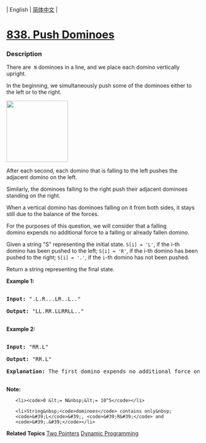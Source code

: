 | English | [简体中文](README.md) |

# [838. Push Dominoes](https://leetcode-cn.com/problems/push-dominoes)
 ### Description
<p>There are<font face="monospace">&nbsp;<code>N</code></font> dominoes in a line, and we place each domino vertically upright.</p>

<p>In the beginning, we simultaneously push&nbsp;some of the dominoes either to the left or to the right.</p>

<p><img alt="" src="https://s3-lc-upload.s3.amazonaws.com/uploads/2018/05/18/domino.png" style="height: 160px;" /></p>

<p>After each second, each domino that is falling to the left pushes the adjacent domino on the left.</p>

<p>Similarly, the dominoes falling to the right push their adjacent dominoes standing on the right.</p>

<p>When a vertical domino has dominoes falling on it from both sides, it stays still due to the balance of the forces.</p>

<p>For the purposes of this question, we will consider that a falling domino&nbsp;expends no additional force to a falling or already fallen domino.</p>

<p>Given a string &quot;S&quot; representing the initial state.&nbsp;<code>S[i] = &#39;L&#39;</code>, if the i-th domino has been pushed to the left; <code>S[i] = &#39;R&#39;</code>, if the i-th domino has been pushed to the right; <code>S[i] = &#39;.&#39;</code>,&nbsp;if the <code>i</code>-th domino has not been pushed.</p>

<p>Return a string representing the final state.&nbsp;</p>

<p><strong>Example 1:</strong></p>

<pre>
<strong>Input: </strong>&quot;.L.R...LR..L..&quot;
<strong>Output: </strong>&quot;LL.RR.LLRRLL..&quot;
</pre>

<p><strong>Example 2:</strong></p>

<pre>
<strong>Input: </strong>&quot;RR.L&quot;
<strong>Output: </strong>&quot;RR.L&quot;
<strong>Explanation: </strong>The first domino expends no additional force on the second domino.
</pre>

<p><strong>Note:</strong></p>

<ol>
	<li><code>0 &lt;= N&nbsp;&lt;= 10^5</code></li>
	<li>String&nbsp;<code>dominoes</code> contains only&nbsp;<code>&#39;L</code>&#39;, <code>&#39;R&#39;</code> and <code>&#39;.&#39;</code></li>
</ol>

**Related Topics**  [Two Pointers](https://leetcode-cn.com/tag/two-pointers) [Dynamic Programming](https://leetcode-cn.com/tag/dynamic-programming) 
